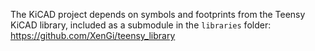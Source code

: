 The KiCAD project depends on symbols and footprints from the Teensy KiCAD library, included as a submodule in the `libraries` folder: https://github.com/XenGi/teensy_library
